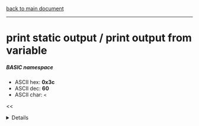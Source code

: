 [back to main document](../README.md)

---

# print static output / print output from variable
##### BASIC namespace
- ASCII hex: __0x3c__
- ASCII dec: __60__
- ASCII char: `<`

<<<DETAILS>>>

---

<<<USAGE>>>

---

<<<EXAMPLELINKSECTION>>>

---

[back to main document](../README.md)

***PROJECT RATTISH `@` 2023***
